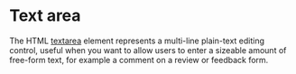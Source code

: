 # Text area
The HTML [textarea](https://developer.mozilla.org/en-US/docs/Web/HTML/Element/textarea) element represents a multi-line plain-text editing control, useful when you want to allow users to enter a sizeable amount of free-form text, for example a comment on a review or feedback form.
